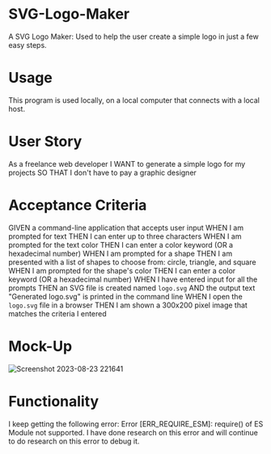# SVG-Logo-Maker
A SVG Logo Maker: Used to help the user create a simple logo in just a few easy steps.

# Usage 
This program is used locally, on a local computer that connects with a local host. 

# User Story 
As a freelance web developer
I WANT to generate a simple logo for my projects
SO THAT I don't have to pay a graphic designer

# Acceptance Criteria
GIVEN a command-line application that accepts user input
WHEN I am prompted for text
THEN I can enter up to three characters
WHEN I am prompted for the text color
THEN I can enter a color keyword (OR a hexadecimal number)
WHEN I am prompted for a shape
THEN I am presented with a list of shapes to choose from: circle, triangle, and square
WHEN I am prompted for the shape's color
THEN I can enter a color keyword (OR a hexadecimal number)
WHEN I have entered input for all the prompts
THEN an SVG file is created named `logo.svg`
AND the output text "Generated logo.svg" is printed in the command line
WHEN I open the `logo.svg` file in a browser
THEN I am shown a 300x200 pixel image that matches the criteria I entered

# Mock-Up
![Screenshot 2023-08-23 221641](https://github.com/musekat3/svg-logo-maker/assets/131501260/7215184b-db64-4877-a707-37dc3acd6fdf)

# Functionality
I keep getting the following error: Error [ERR_REQUIRE_ESM]: require() of ES Module not supported.
I have done research on this error and will continue to do research on this error to debug it. 


